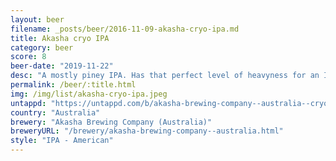 ```yaml
---
layout: beer
filename: _posts/beer/2016-11-09-akasha-cryo-ipa.md
title: Akasha cryo IPA
category: beer
score: 8
beer-date: "2019-11-22"
desc: "A mostly piney IPA. Has that perfect level of heavyness for an IPA. Not too bitter to have with food"
permalink: /beer/:title.html
img: /img/list/akasha-cryo-ipa.jpeg
untappd: "https://untappd.com/b/akasha-brewing-company--australia--cryo-ipa/3356284"
country: "Australia"
brewery: "Akasha Brewing Company (Australia)"
breweryURL: "/brewery/akasha-brewing-company--australia.html"
style: "IPA - American"
---
```

